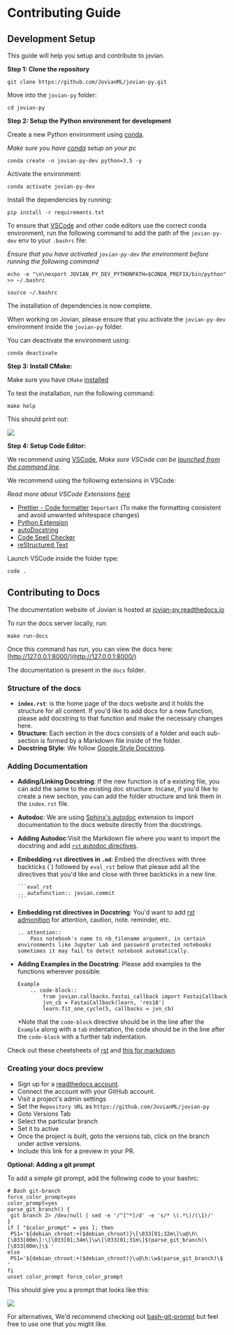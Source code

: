 # Contributing Guide

## Development Setup

This guide will help you setup and contribute to jovian.

**Step 1: Clone the repository**

```
git clone https://github.com/JovianML/jovian-py.git
```

Move into the `jovian-py` folder:

```
cd jovian-py
```

**Step 2: Setup the Python environment for development**

Create a new Python environment using [conda](https://docs.conda.io/en/latest/).

_Make sure you have [conda](https://docs.conda.io/projects/conda/en/latest/user-guide/install/) setup on your pc_

```
conda create -n jovian-py-dev python=3.5 -y
```

Activate the environment:

```
conda activate jovian-py-dev
```

Install the dependencies by running:

```
pip install -r requirements.txt
```

To ensure that [VSCode](https://code.visualstudio.com/) and other code editors use the correct conda environment, run the following command to add the path of the `jovian-py-dev` env to your `.bashrc` file:

*Ensure that you have activated `jovian-py-dev` the environment before running the following command* 

```
echo -e "\n\nexport JOVIAN_PY_DEV_PYTHONPATH=$CONDA_PREFIX/bin/python" >> ~/.bashrc

source ~/.bashrc
```

The installation of dependencies is now complete.

When working on Jovian, please ensure that you activate the `jovian-py-dev` environment inside the `jovian-py` folder. 

You can deactivate the environment using:

```
conda deactivate
```

**Step 3: Install CMake:**

Make sure you have `CMake` [installed](https://cmake.org/install/)

To test the installation, run the following command:

```
make help
```

This should print out:

![](https://i.imgur.com/9yFX3oh.png)

**Step 4: Setup Code Editor:**

We recommend using [VSCode](https://code.visualstudio.com/),
_Make sure VSCode can be [launched from the command line](https://code.visualstudio.com/docs/setup/mac#_launching-from-the-command-line)_.

We recommend using the following extensions in VSCode:

*Read more about VSCode Extensions [here](https://code.visualstudio.com/docs/editor/extension-gallery)*

- [Prettier - Code formatter](https://marketplace.visualstudio.com/items?itemName=esbenp.prettier-vscode) `Important` (To make the formatting consistent and avoid unwanted whitespace changes)
- [Python Extension](https://code.visualstudio.com/docs/languages/python)
- [autoDocstring](https://marketplace.visualstudio.com/items?itemName=njpwerner.autodocstring)
- [Code Spell Checker](https://marketplace.visualstudio.com/items?itemName=streetsidesoftware.code-spell-checker)
- [reStructured Text](https://marketplace.visualstudio.com/items?itemName=lextudio.restructuredtext)

Launch VSCode inside the folder type:

```
code .
```

## Contributing to Docs

The documentation website of Jovian is hosted at [jovian-py.readthedocs.io](https://jovian-py.readthedocs.io/en/latest/)

To run the docs server locally, run:

```
make run-docs
```

Once this command has run, you can view the docs here: [http://127.0.0.1:8000/](http://127.0.0.1:8000/)

The documentation is present in the `docs` folder.

### Structure of the docs

- **`index.rst`**: is the home page of the docs website and it holds the structure for all content. If you'd like to add docs for a new function, please add docstring to that function and make the necessary changes here. 
- **Structure**: Each section in the docs consists of a folder and each sub-section is formed by a Markdown file inside of the folder.  
- **Docstring Style**: We follow [Google Style Docstring](https://sphinxcontrib-napoleon.readthedocs.io/en/latest/example_google.html).

### Adding Documentation

- **Adding/Linking Docstring**: If the new function is of a existing file, you can add the same to the existing doc structure. Incase, if you'd like to create a new section, you can add the folder structure and link them in the `index.rst` file. 
- **Autodoc**: We are using [Sphinx's autodoc](http://www.sphinx-doc.org/en/master/usage/extensions/autodoc.html) extension to import documentation to the docs website directly from the docstrings. 
- **Adding Autodoc**:Visit the Markdown file where you want to import the docstring and add [`rst` autodoc directives](http://www.sphinx-doc.org/en/master/usage/extensions/autodoc.html).
- **Embedding `rst` directives in `.md`**: 
Embed the directives with three backticks (`) followed by ```eval_rst``` below that please add all the directives that you'd like and close with three backticks in a new line. 
 
    ````
    ```eval_rst
    .. autofunction:: jovian.commit
    ``` 
    ````
- **Embedding rst directives in Docstring**: You'd want to add [rst admonition](https://runawayhorse001.github.io/SphinxGithub/rtxt.html?highlight=admonition#admonitions) for attention, caution, note. reminder, etc. 

    ```
    .. attention::
        Pass notebook's name to nb_filename argument, in certain environments like Jupyter Lab and password protected notebooks sometimes it may fail to detect notebook automatically.
    ```

- **Adding Examples in the Docstring**: Please add examples to the functions wherever possible. 
    
    ```
    Example
        .. code-block::
            from jovian.callbacks.fastai_callback import FastaiCallback
            jvn_cb = FastaiCallback(learn, 'res18')
            learn.fit_one_cycle(5, callbacks = jvn_cb)
    ```
    *Note that the `code-block` directive should be in the line after the `Example` along with a `tab` indentation, the code should be in the line after the `code-block` with a further tab indentation. 

Check out these cheetsheets of [rst](https://thomas-cokelaer.info/tutorials/sphinx/rest_syntax.html) and [this for markdown](https://github.com/adam-p/markdown-here/wiki/Markdown-Cheatsheet).

### Creating your docs preview

- Sign up for a [readthedocs account](https://readthedocs.org/).
- Connect the account with your GitHub account. 
- Visit a project's admin settings
- Set the `Repository URL` as ```https://github.com/JovianML/jovian-py```
- Goto Versions Tab
- Select the particular branch 
- Set it to active
- Once the project is built, goto the versions tab, click on the branch under active versions.
- Include this link for a preview in your PR.

**Optional: Adding a git prompt**

To add a simple git prompt, add the following code to your bashrc:

```
# Bash git-branch
force_color_prompt=yes
color_prompt=yes
parse_git_branch() {
 git branch 2> /dev/null | sed -e '/^[^*]/d' -e 's/* \(.*\)/(\1)/'
}
if [ "$color_prompt" = yes ]; then
 PS1='${debian_chroot:+($debian_chroot)}\[\033[01;32m\]\u@\h\[\033[00m\]:\[\033[01;34m\]\w\[\033[01;31m\]$(parse_git_branch)\[\033[00m\]\$ '
else
 PS1='${debian_chroot:+($debian_chroot)}\u@\h:\w$(parse_git_branch)\$ '
fi
unset color_prompt force_color_prompt
```

This should give you a prompt that looks like this:

![](https://i.imgur.com/XRjzHEC.png)

For alternatives, We'd recommend checking out [bash-git-prompt](https://github.com/magicmonty/bash-git-prompt) but feel free to use one that you might like.
